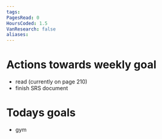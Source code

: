 ```yaml
---
tags: 
PagesRead: 0
HoursCoded: 1.5
VanResearch: false
aliases:
---
```

# Actions towards weekly goal
- read (currently on page 210)
- finish SRS document
# Todays goals
- gym